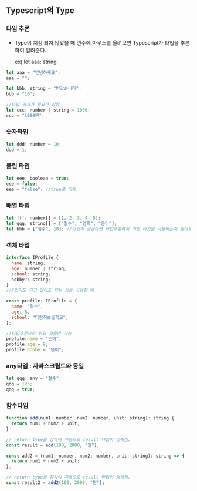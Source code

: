 ## Typescript의 Type

### 타입 추론

- Type이 지정 되지 않았을 때 변수에 마우스를 올려보면 Typescript가 타입을 추론하여 알려준다.

  ex) let aaa: string

```jsx
let aaa = "안녕하세요";
aaa = "";

let bbb: string = "반갑습니다";
bbb = "10";

//타입 명시가 필요한 상황
let ccc: number | string = 1000;
ccc = "1000원";
```

### 숫자타입

```jsx
let ddd: number = 10;
ddd = 1;
```

### 불린 타입

```jsx
let eee: boolean = true;
eee = false;
eee = "false"; //true로 작동
```

### 배열 타입

```jsx
let fff: number[] = [1, 2, 3, 4, 5];
let ggg: string[] = ["철수", "영희", "훈이"];
let hhh = ["철수", 10]; //타입이 궁금하면 타입추론해서 어떤 타입을 사용하는지 알아보기
```

### 객체 타입

```jsx
interface IProfile {
  name: string;
  age: number | string;
  school: string;
  hobby?: string;
}
//?있어도 되고 없어도 되는 것들 사용할 때

const profile: IProfile = {
  name: "철수",
  age: 8,
  school: "다람쥐초등학교",
};

//타입추론으로 위의 것들만 가능
profile.name = "훈이";
profile.age = 9;
profile.hobby = "완이";
```

### any타입 : 자바스크립트와 동일

```jsx
let qqq: any = "철수";
qqq = 123;
qqq = true;
```

### 함수타입

```jsx
function add(num1: number, num2: number, unit: string): string {
  return num1 + num2 + unit;
}

// return type을 정하여 자동으로 result 타입이 정해짐.
const result = add(100, 2000, "원");

const add2 = (num1: number, num2: number, unit: string): string => {
  return num1 + num2 + unit;
};

// return type을 정하여 자동으로 result 타입이 정해짐.
const result2 = add2(100, 2000, "원");
```
